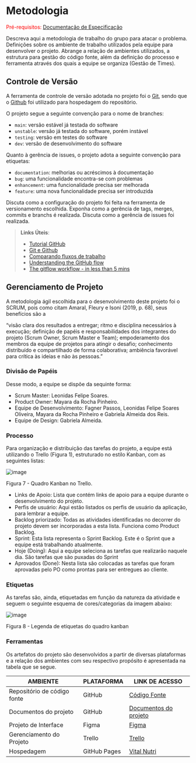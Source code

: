 
# Metodologia

<span style="color:red">Pré-requisitos: <a href="2-Especificação do Projeto.md"> Documentação de Especificação</a></span>

Descreva aqui a metodologia de trabalho do grupo para atacar o problema. Definições sobre os ambiente de trabalho utilizados pela  equipe para desenvolver o projeto. Abrange a relação de ambientes utilizados, a estrutura para gestão do código fonte, além da definição do processo e ferramenta através dos quais a equipe se organiza (Gestão de Times).

## Controle de Versão

A ferramenta de controle de versão adotada no projeto foi o
[Git](https://git-scm.com/), sendo que o [Github](https://github.com)
foi utilizado para hospedagem do repositório.

O projeto segue a seguinte convenção para o nome de branches:

- `main`: versão estável já testada do software
- `unstable`: versão já testada do software, porém instável
- `testing`: versão em testes do software
- `dev`: versão de desenvolvimento do software

Quanto à gerência de issues, o projeto adota a seguinte convenção para
etiquetas:

- `documentation`: melhorias ou acréscimos à documentação
- `bug`: uma funcionalidade encontra-se com problemas
- `enhancement`: uma funcionalidade precisa ser melhorada
- `feature`: uma nova funcionalidade precisa ser introduzida

Discuta como a configuração do projeto foi feita na ferramenta de versionamento escolhida. Exponha como a gerência de tags, merges, commits e branchs é realizada. Discuta como a gerência de issues foi realizada.

> **Links Úteis**:
> - [Tutorial GitHub](https://guides.github.com/activities/hello-world/)
> - [Git e Github](https://www.youtube.com/playlist?list=PLHz_AreHm4dm7ZULPAmadvNhH6vk9oNZA)
>  - [Comparando fluxos de trabalho](https://www.atlassian.com/br/git/tutorials/comparing-workflows)
> - [Understanding the GitHub flow](https://guides.github.com/introduction/flow/)
> - [The gitflow workflow - in less than 5 mins](https://www.youtube.com/watch?v=1SXpE08hvGs)

## Gerenciamento de Projeto
A metodologia ágil escolhida para o desenvolvimento deste projeto foi o SCRUM, pois como citam Amaral, Fleury e Isoni (2019, p. 68), seus benefícios são a

“visão clara dos resultados a entregar; ritmo e disciplina necessários à execução; definição de papéis e responsabilidades dos integrantes do projeto (Scrum Owner, Scrum Master e Team); empoderamento dos membros da equipe de projetos para atingir o desafio; conhecimento distribuído e compartilhado de forma colaborativa; ambiência favorável para crítica às ideias e não às pessoas.”

### Divisão de Papéis

Desse modo, a equipe se dispõe da sequinte forma:
- Scrum Master: Leonidas Felipe Soares.
- Product Owner: Mayara da Rocha Pinheiro.
- Equipe de Desenvolvimento: Fagner Passos, Leonidas Felipe Soares Oliveira, Mayara da Rocha Pinheiro e Gabriela Almeida dos Reis.
- Equipe de Design: Gabriela Almeida.

### Processo

Para organização e distribuição das tarefas do projeto, a equipe está utilizando o Trello (Figura 1), estruturado no estilo Kanban, com as seguintes listas:

![image](https://github.com/ICEI-PUC-Minas-PMV-ADS/pmv-ads-2024-1-e2-proj-int-t8-pmv-ads-2024-1-e2-vitalnutri/assets/144800739/b5e7aa72-2ab6-464a-8a4e-2a1a3024c2bb)


Figura 7 - Quadro Kanban no Trello.

- Links de Apoio: Lista que contém links de apoio para a equipe durante o desenvolvimento do projeto.
- Perfis de usuário: Aqui estão listados os perfis de usuário da aplicação, para lembrar a equipe.
- Backlog priorizado: Todas as atividades identificadas no decorrer do projeto devem ser incorporadas a esta lista. Funciona como Product Backlog. 
- Sprint: Esta lista representa o Sprint Backlog. Este é o Sprint que a equipe está trabalhando atualmente. 
- Hoje (Doing): Aqui a equipe seleciona as tarefas que realizarão naquele dia. São tarefas que são puxadas do Sprint 
- Aprovados (Done): Nesta lista são colocadas as tarefas que foram aprovadas pelo PO como prontas para ser entregues ao cliente. 

### Etiquetas

<p>As tarefas são, ainda, etiquetadas em função da natureza da atividade e seguem o seguinte esquema de cores/categorias da imagem abaixo:</p>

![image](https://github.com/ICEI-PUC-Minas-PMV-ADS/pmv-ads-2024-1-e2-proj-int-t8-pmv-ads-2024-1-e2-vitalnutri/assets/144800739/b61c54c8-499e-4059-af74-4ec66ddc88d1)


Figura 8 - Legenda de etiquetas do quadro kanban
  
### Ferramentas

Os artefatos do projeto são desenvolvidos a partir de diversas plataformas e a relação dos ambientes com seu respectivo propósito é apresentada na tabela que se segue.

| AMBIENTE                            | PLATAFORMA                         | LINK DE ACESSO                         |
|-------------------------------------|------------------------------------|----------------------------------------|
| Repositório de código fonte         | GitHub                             |   [Código Fonte]()                        |
| Documentos do projeto               | GitHub                             | [Documentos do projeto]()                           |
| Projeto de Interface                | Figma                              | [Figma]()                            |
| Gerenciamento do Projeto            | Trello          | [Trello](https://trello.com/b/EfAOlxv1)              |
| Hospedagem                          | GitHub Pages                       |   [Vital Nutri]()
